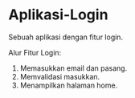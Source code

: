 # Aplikasi-Login
Sebuah aplikasi dengan fitur login.

Alur Fitur Login:
1. Memasukkan email dan pasang.
2. Memvalidasi masukkan.
3. Menampilkan halaman home.
